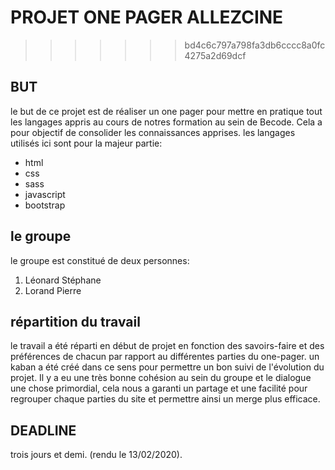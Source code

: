 
# PROJET ONE PAGER ALLEZCINE
>>>>>>> bd4c6c797a798fa3db6cccc8a0fc4275a2d69dcf


## BUT

le but de ce projet est de réaliser un one pager pour mettre en pratique tout les langages appris au cours de notres
formation au sein de Becode. Cela a pour objectif de consolider les connaissances apprises.
les langages utilisés ici sont pour la majeur partie:
  * html
  * css
  * sass
  * javascript
  * bootstrap


## le groupe

le groupe est constitué de deux personnes:
  1. Léonard Stéphane
  2. Lorand Pierre

## répartition du travail


le travail a été réparti en début de projet en fonction des savoirs-faire et des préférences de chacun par rapport au différentes parties du one-pager.
un kaban a été créé dans ce sens pour permettre un bon suivi de l'évolution du projet.
Il y a eu une très bonne cohésion au sein du groupe et le dialogue une chose primordial, cela nous a garanti un partage et une facilité pour regrouper chaque parties du site et permettre ainsi un merge plus efficace.

## DEADLINE

trois jours et demi. (rendu le 13/02/2020).


